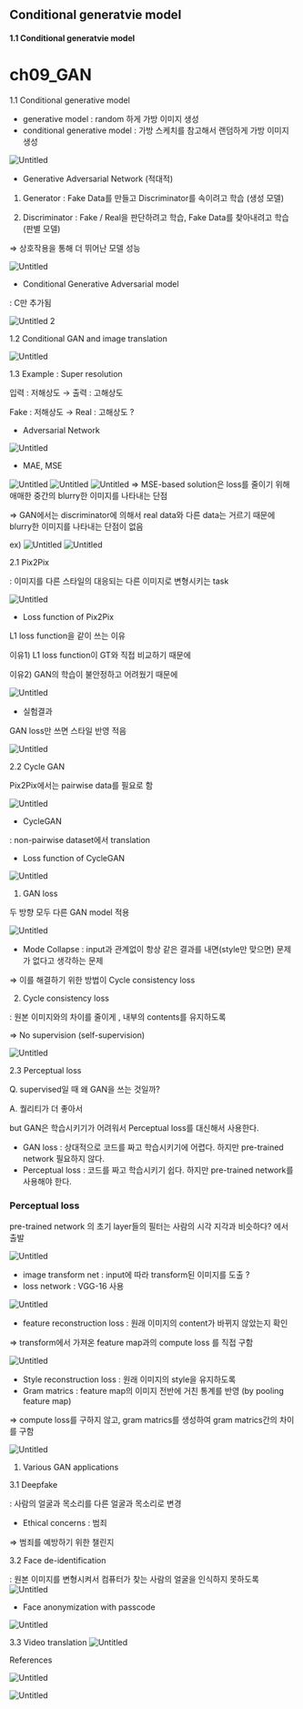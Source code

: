 ## Conditional generatvie model

#### 1.1 Conditional generatvie model

# ch09_GAN

1.1  Conditional generative model

- generative model : random 하게 가방 이미지 생성
- conditional generative model : 가방 스케치를 참고해서 랜덤하게 가방 이미지 생성

![Untitled](https://user-images.githubusercontent.com/51853700/133376790-b506b2a3-f82f-4845-a292-e7838568c112.png)

- Generative Adversarial Network (적대적)

1) Generator : Fake Data를 만들고 Discriminator를 속이려고 학습 (생성 모델)

2) Discriminator : Fake / Real을 판단하려고 학습, Fake Data를 찾아내려고 학습 (판별 모델)

⇒ 상호작용을 통해 더 뛰어난 모델 성능

![Untitled](https://s3-us-west-2.amazonaws.com/secure.notion-static.com/f08d78ca-8a07-408b-a69f-0a05853906ea/Untitled.png)

- Conditional Generative Adversarial model

: C만 추가됨

![Untitled 2](https://user-images.githubusercontent.com/51853700/133376829-90cf2dd5-a1d2-4ea1-a69b-e32114236b86.png)


1.2 Conditional GAN and image translation

![Untitled](https://s3-us-west-2.amazonaws.com/secure.notion-static.com/a2f70095-b7ea-415d-aa43-1c85f69e0d6c/Untitled.png)

1.3 Example : Super resolution

입력 : 저해상도 → 출력 : 고해상도

Fake : 저해상도 → Real : 고해상도 ?

- Adversarial Network

![Untitled](https://s3-us-west-2.amazonaws.com/secure.notion-static.com/5722e973-c6db-4bfa-b8f7-ffb04d5303dd/Untitled.png)

- MAE, MSE

![Untitled](https://s3-us-west-2.amazonaws.com/secure.notion-static.com/808cf4b1-0896-4712-ac23-de33ec437247/Untitled.png)
![Untitled](https://s3-us-west-2.amazonaws.com/secure.notion-static.com/8097bea5-8706-4cf7-bd19-98b2e2b88d37/Untitled.png)
![Untitled](https://s3-us-west-2.amazonaws.com/secure.notion-static.com/63a49739-bf08-40ad-ad75-849404801fba/Untitled.png)
⇒ MSE-based solution은 loss를 줄이기 위해 애매한 중간의 blurry한 이미지를 나타내는 단점

⇒ GAN에서는 discriminator에 의해서 real data와 다른 data는 거르기 때문에 blurry한 이미지를 나타내는 단점이 없음

ex) 
![Untitled](https://s3-us-west-2.amazonaws.com/secure.notion-static.com/858e22f3-2f7e-453e-b399-d4fc82678167/Untitled.png)
![Untitled](https://s3-us-west-2.amazonaws.com/secure.notion-static.com/5d51ae9e-1922-4b1f-9af4-54ed871d400c/Untitled.png)

2.1 Pix2Pix

: 이미지를 다른 스타일의 대응되는 다른 이미지로 변형시키는 task

![Untitled](https://s3-us-west-2.amazonaws.com/secure.notion-static.com/e8079896-b5dc-421e-ab31-7b92f68f1614/Untitled.png)

- Loss function of Pix2Pix

L1 loss function을 같이 쓰는 이유

이유1) L1 loss function이 GT와 직접 비교하기 때문에 

이유2) GAN의 학습이 불안정하고 어려웠기 때문에

![Untitled](https://s3-us-west-2.amazonaws.com/secure.notion-static.com/1c892c06-4f0d-460b-bdb6-98a6a478ec83/Untitled.png)

- 실험결과

GAN loss만 쓰면 스타일 반영 적음

![Untitled](https://s3-us-west-2.amazonaws.com/secure.notion-static.com/18509a48-0aaa-4730-b013-8a45d19c3f44/Untitled.png)

2.2 Cycle GAN

Pix2Pix에서는 pairwise data를 필요로 함

![Untitled](https://s3-us-west-2.amazonaws.com/secure.notion-static.com/2fca4a29-31ea-4c7c-a4a4-38a561763a21/Untitled.png)

- CycleGAN

: non-pairwise dataset에서 translation

- Loss function of CycleGAN

![Untitled](https://s3-us-west-2.amazonaws.com/secure.notion-static.com/be79b799-745f-4911-a157-fa66cedb6e13/Untitled.png)

1) GAN loss 

두 방향 모두 다른 GAN model 적용

![Untitled](https://s3-us-west-2.amazonaws.com/secure.notion-static.com/9dd96ce3-c4cc-42c9-bc1e-6a051ee842c5/Untitled.png)

- Mode Collapse : input과 관계없이 항상 같은 결과를 내면(style만 맞으면) 문제가 없다고 생각하는 문제

⇒ 이를 해결하기 위한 방법이 Cycle consistency loss

2) Cycle consistency loss

: 원본 이미지와의 차이를 줄이게 , 내부의 contents를 유지하도록

⇒ No supervision (self-supervision)

![Untitled](https://s3-us-west-2.amazonaws.com/secure.notion-static.com/00e09a61-0943-4292-bd49-0a632d3ea254/Untitled.png)

2.3 Perceptual loss

Q. supervised일 때 왜 GAN을 쓰는 것일까?

A. 퀄리티가 더 좋아서

but GAN은 학습시키기가 어려워서 Perceptual loss를 대신해서 사용한다.

- GAN loss : 상대적으로 코드를 짜고 학습시키기에 어렵다. 하지만 pre-trained network 필요하지 않다.
- Perceptual loss : 코드를 짜고 학습시키기 쉽다. 하지만 pre-trained network를 사용해야 한다.

### Perceptual loss

pre-trained network 의 초기 layer들의 필터는 사람의 시각 지각과 비슷하다? 에서 출발

![Untitled](https://s3-us-west-2.amazonaws.com/secure.notion-static.com/feb014c9-4668-4e7a-9325-eee3ee0906c4/Untitled.png)

- image transform net : input에 따라 transform된 이미지를 도출 ?
- loss network : VGG-16 사용

![Untitled](https://s3-us-west-2.amazonaws.com/secure.notion-static.com/36d25bc6-0f46-4b1d-b856-77c8f9fa0e35/Untitled.png)

- feature reconstruction loss : 원래 이미지의 content가 바뀌지 않았는지 확인

⇒ transform에서 가져온 feature map과의 compute loss 를 직접 구함

![Untitled](https://s3-us-west-2.amazonaws.com/secure.notion-static.com/80e0dc9d-1b6a-4eb6-998e-84c2acc0360e/Untitled.png)

- Style reconstruction loss : 원래 이미지의 style을 유지하도록
- Gram matrics : feature map의 이미지 전반에 거친 통계를 반영 (by pooling feature map)

⇒ compute loss를 구하지 않고, gram matrics를 생성하여 gram matrics간의 차이를 구함 

![Untitled](https://s3-us-west-2.amazonaws.com/secure.notion-static.com/38377c94-fa59-468d-8673-dbd8009581c8/Untitled.png)

1. Various GAN applications

3.1 Deepfake 

: 사람의 얼굴과 목소리를 다른 얼굴과 목소리로 변경

- Ethical concerns : 범죄

⇒ 범죄를 예방하기 위한 챌린지 

3.2 Face de-identification

: 원본 이미지를 변형시켜서 컴퓨터가 찾는 사람의 얼굴을 인식하지 못하도록
![Untitled](https://s3-us-west-2.amazonaws.com/secure.notion-static.com/49d8719d-1c4f-4aa4-aba1-49d515017e03/Untitled.png)

- Face anonymization with passcode

![Untitled](https://s3-us-west-2.amazonaws.com/secure.notion-static.com/871a9a43-0bb4-4f0c-89b1-1ff2ee51bd66/Untitled.png)

3.3 Video translation
![Untitled](https://s3-us-west-2.amazonaws.com/secure.notion-static.com/03f30efd-05c8-4c44-be0e-c25bb0b1345c/Untitled.png)

References

![Untitled](https://s3-us-west-2.amazonaws.com/secure.notion-static.com/9be1ad93-6376-4576-b273-d435282f1a2a/Untitled.png)

![Untitled](https://s3-us-west-2.amazonaws.com/secure.notion-static.com/fde9289e-4543-45ae-9954-649b57002894/Untitled.png)
